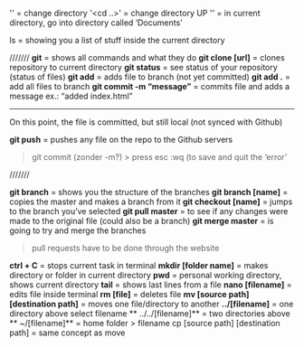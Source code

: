 '<cd>' = change directory
'<cd ..>' = change directory UP
'<cd documents>' = in current directory, go into directory called ‘Documents'

ls = showing you a list of stuff inside the current directory

///////
**git** = shows all commands and what they do
**git clone [url]** = clones repository to current directory
**git status** =  see status of your repository (status of files)
**git add** =  adds file to branch (not yet committed)
     **git add .** = add all files to branch
**git commit -m “message”** = commits file and adds a message ex.: “added index.html” 
_______________ 
On this point, the file is committed, but still local (not synced with Github)

**git push** =  pushes any file on the repo to the Github servers 

> git commit (zonder -m?) > press esc :wq (to save and quit the ‘error'

///////

**git branch** = shows you the structure of the branches
**git branch [name]** = copies the master and makes a branch from it
**git checkout [name]** = jumps to the branch you’ve selected
**git pull master** = to see if any changes were made to the original file (could also be a branch)
**git merge master** = is going to try and merge the branches

> pull requests have to be done through the website

**ctrl + C** = stops current task in terminal
**mkdir [folder name]** = makes directory or folder in current directory
**pwd** = personal working directory, shows current directory
**tail** = shows last lines from a file
**nano [filename]** = edits file inside terminal
**rm [file]** = deletes file
**mv [source path] [destination path]** = moves one file/directory to another
         **../[filename]** = one directory above select filename
         ** ../../[filename]** = two directories above
         ** ~/[filename]** = home folder > filename
cp [source path] [destination path] = same concept as move 

